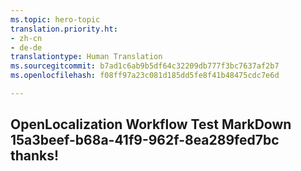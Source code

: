 ```yaml
---
ms.topic: hero-topic
translation.priority.ht:
- zh-cn
- de-de
translationtype: Human Translation
ms.sourcegitcommit: b7ad1c6ab9b5df64c32209db777f3bc7637af2b7
ms.openlocfilehash: f08ff97a23c081d185dd5fe8f41b48475cdc7e6d

---
```

## OpenLocalization Workflow Test MarkDown 15a3beef-b68a-41f9-962f-8ea289fed7bc thanks!



<!--HONumber=Aug16_HO3-->


